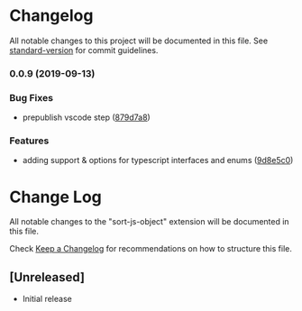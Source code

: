 # Changelog

All notable changes to this project will be documented in this file. See [standard-version](https://github.com/conventional-changelog/standard-version) for commit guidelines.

### 0.0.9 (2019-09-13)


### Bug Fixes

* prepublish vscode step ([879d7a8](https://github.com/Debens/sort-js-object/commit/879d7a8))


### Features

* adding support & options for typescript interfaces and enums ([9d8e5c0](https://github.com/Debens/sort-js-object/commit/9d8e5c0))

# Change Log

All notable changes to the "sort-js-object" extension will be documented in this file.

Check [Keep a Changelog](http://keepachangelog.com/) for recommendations on how to structure this file.

## [Unreleased]

-   Initial release
